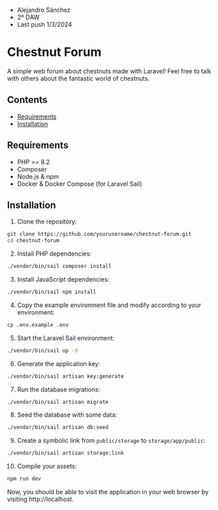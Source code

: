 - Alejandro Sánchez
- 2º DAW
- Last push 1/3/2024


# Chestnut Forum

A simple web forum about chestnuts made with Laravel! Feel free to talk with others about the fantastic world of chestnuts.

## Contents

- [Requirements](#requirements)
- [Installation](#installation)

## Requirements

- PHP >= 8.2
- Composer
- Node.js & npm
- Docker & Docker Compose (for Laravel Sail)

## Installation

1. Clone the repository:
```bash
git clone https://github.com/yourusername/chestnut-forum.git
cd chestnut-forum
```

2. Install PHP dependencies:
```bash
./vendor/bin/sail composer install
```

3. Install JavaScript dependencies:
```bash
./vendor/bin/sail npm install
```
4. Copy the example environment file and modify according to your environment:
```bash
cp .env.example .env
```
5. Start the Laravel Sail environment:
```bash
./vendor/bin/sail up -d
```
6. Generate the application key:
```bash
./vendor/bin/sail artisan key:generate
```
7. Run the database migrations:
```bash
./vendor/bin/sail artisan migrate
```
8. Seed the database with some data:
```bash
./vendor/bin/sail artisan db:seed
```
9. Create a symbolic link from `public/storage` to `storage/app/public`:
```bash
./vendor/bin/sail artisan storage:link
```
10. Compile your assets:
```bash
npm run dev
```
Now, you should be able to visit the application in your web browser by visiting http://localhost.



